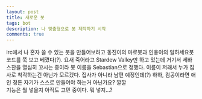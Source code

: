 ```yaml
---
layout: post
title: 새로운 봇
tags: bot
description: 나 맞춤형으로 봇 제작하기 시작
comments: true
---
```

irc에서 나 혼자 쓸 수 있는 봇을 만들어보려고 동진이의 마로봇과 인용이의 일하세요봇 코드를 쭉 보고 베꼈다(?). 요새 죽어라고 Stardew Valley만 하고 있는데 거기서 세바스찬을 열심히 꼬시는 중이라 봇 이름을 Sebastian으로 정했다. 이름이 저래서 누가 집사로 착각하는건 아닌가 모르겠다. 집사가 아니라 남편 예정인데(?) 하하, 컴공이라면 애인 정돈 자기가 스스로 만들어야 하는거 아닌가요? 깔깔<br>
기능은 뭘 넣을지 아직도 고민 중이다. 뭐 넣지...?
